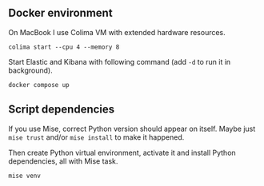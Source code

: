 ## Docker environment

On MacBook I use Colima VM with extended hardware resources.
```
colima start --cpu 4 --memory 8
```

Start Elastic and Kibana with following command (add `-d` to run it in background).
```
docker compose up
```

## Script dependencies
If you use Mise, correct Python version should appear on itself. Maybe just `mise trust` and/or `mise install` to make it happened.

Then create Python virtual environment, activate it and install Python dependencies, all with Mise task.

```
mise venv
```